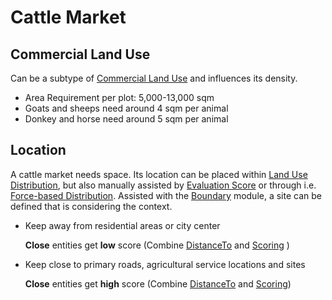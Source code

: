 # Cattle Market

## Commercial Land Use
Can be a subtype of [Commercial Land Use]() and influences its density.

* Area Requirement per plot: 5,000-13,000 sqm
* Goats and sheeps need around 4 sqm per animal
* Donkey and horse need around 5 sqm per animal

## Location
A cattle market needs space. Its location can be placed within [Land Use Distribution](), but also manually assisted by [Evaluation Score]() or through i.e. [Force-based Distribution](). Assisted with the [Boundary]() module, a site can be defined that is considering the context.
  
* Keep away from residential areas or city center
  
  **Close** entities get **low** score (Combine [DistanceTo]() and [Scoring]() )

* Keep close to primary roads, agricultural service locations and sites
  
  **Close** entities get **high** score (Combine [DistanceTo]() and [Scoring]())
  